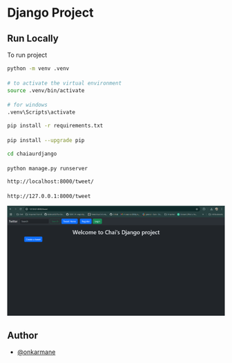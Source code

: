 
# Django Project


## Run Locally

To run project

```bash
python -m venv .venv

# to activate the virtual environment
source .venv/bin/activate

# for windows
.venv\Scripts\activate
```
```bash
pip install -r requirements.txt

pip install --upgrade pip
```

```bash
cd chaiaurdjango

python manage.py runserver
```

```bash
http://localhost:8000/tweet/

http://127.0.0.1:8000/tweet
```
![Screenshot](https://github.com/onkarmane-source/django_project/blob/main/Screenshot%202024-11-26%20155939.png)

## Author

- [@onkarmane](https://github.com/onkarmane-source)

